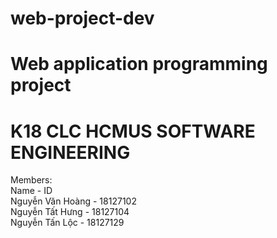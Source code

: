 # web-project-dev <br>
# Web application programming project <br>

# K18 CLC HCMUS SOFTWARE ENGINEERING
Members: <br>
Name - ID <br>
Nguyễn Văn Hoàng - 18127102 <br>
Nguyễn Tất Hưng - 18127104 <br>
Nguyễn Tấn Lộc - 18127129 <br>
